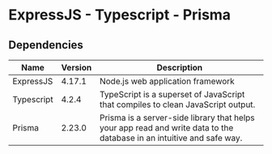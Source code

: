 # ExpressJS - Typescript - Prisma

## Dependencies

| Name       | Version | Description                                                                                                           |
| ---------- | ------- | --------------------------------------------------------------------------------------------------------------------- |
| ExpressJS  | 4.17.1  | Node.js web application framework                                                                                     |
| Typescript | 4.2.4   | TypeScript is a superset of JavaScript that compiles to clean JavaScript output.                                      |
| Prisma     | 2.23.0  | Prisma is a server-side library that helps your app read and write data to the database in an intuitive and safe way. |
